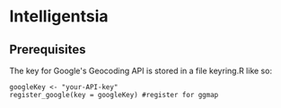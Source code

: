 # Intelligentsia

## Prerequisites

The key for Google's Geocoding API is stored in a file keyring.R like so:

```{r eval = FALSE}
googleKey <- "your-API-key"
register_google(key = googleKey) #register for ggmap
```
